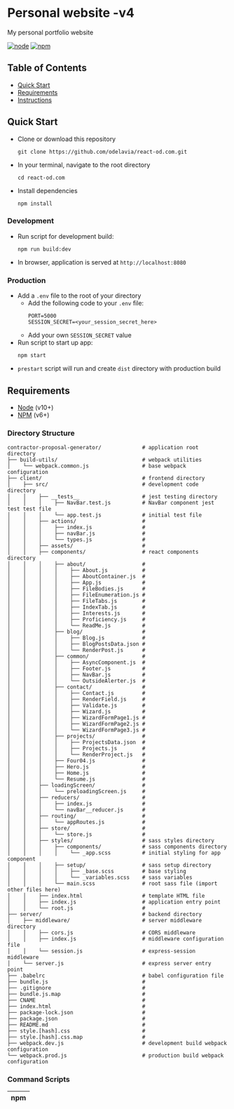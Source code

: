 # Personal website -v4
My personal portfolio website


[![node](https://img.shields.io/badge/node-v10.5.0-brightgreen.svg)](https://nodejs.org/en/)
[![npm](https://img.shields.io/badge/npm-v6.1.0-blue.svg)](https://www.npmjs.com/)



## Table of Contents
* [Quick Start](#quick-start)
* [Requirements](#requirements)
* [Instructions](#instructions)

## Quick Start
* Clone or download this repository
  ```
  git clone https://github.com/odelavia/react-od.com.git
  ```
* In your terminal, navigate to the root directory
  ```
  cd react-od.com
  ```
* Install dependencies
  ```
  npm install
  ```

### Development
* Run script for development build:
  ```
  npm run build:dev
  ```
* In browser, application is served at `http://localhost:8080`

### Production
* Add a `.env` file to the root of your directory
  * Add the following code to your `.env` file:
    ```
    PORT=5000
    SESSION_SECRET=<your_session_secret_here>
    ```
  * Add your own `SESSION_SECRET` value
* Run script to start up app:
  ```
  npm start
  ```
* `prestart` script will run and create `dist` directory with production build


## Requirements
* [Node](https://nodejs.org/en/) (v10+)
* [NPM](https://www.npmjs.com/) (v6+)


### Directory Structure
```
contractor-proposal-generator/             # application root directory
├── build-utils/                           # webpack utilities
│    └── webpack.common.js                 # base webpack configuration
├── client/                                # frontend directory
│    ├── src/                              # development code directory
│    │    ├── __tests__                    # jest testing directory
│    │    │    ├── NavBar.test.js          # NavBar component jest test test file
│    │    │    └── app.test.js             # initial test file
│    │    ├── actions/                     # 
│    │    │    ├── index.js                # 
│    │    │    ├── navBar.js               # 
│    │    │    └── types.js                # 
│    │    ├── assets/                      # 
│    │    ├── components/                  # react components directory
│    │    │    ├── about/                  # 
│    │    │    │    ├── About.js           # 
│    │    │    │    ├── AboutContainer.js  # 
│    │    │    │    ├── App.js             # 
│    │    │    │    ├── FileBodies.js      # 
│    │    │    │    ├── FileEnumeration.js # 
│    │    │    │    ├── FileTabs.js        # 
│    │    │    │    ├── IndexTab.js        # 
│    │    │    │    ├── Interests.js       # 
│    │    │    │    ├── Proficiency.js     # 
│    │    │    │    └── ReadMe.js          # 
│    │    │    ├── blog/                   # 
│    │    │    │    ├── Blog.js            # 
│    │    │    │    ├── BlogPostsData.json # 
│    │    │    │    └── RenderPost.js      # 
│    │    │    ├── common/                 # 
│    │    │    │    ├── AsyncComponent.js  # 
│    │    │    │    ├── Footer.js          # 
│    │    │    │    ├── NavBar.js          # 
│    │    │    │    └── OutsideAlerter.js  # 
│    │    │    ├── contact/                # 
│    │    │    │    ├── Contact.js         # 
│    │    │    │    ├── RenderField.js     # 
│    │    │    │    ├── Validate.js        # 
│    │    │    │    ├── Wizard.js          # 
│    │    │    │    ├── WizardFormPage1.js # 
│    │    │    │    ├── WizardFormPage2.js # 
│    │    │    │    └── WizardFormPage3.js # 
│    │    │    ├── projects/               # 
│    │    │    │    ├── ProjectsData.json  # 
│    │    │    │    ├── Projects.js        # 
│    │    │    │    └── RenderProject.js   # 
│    │    │    ├── Four04.js               # 
│    │    │    ├── Hero.js                 # 
│    │    │    ├── Home.js                 # 
│    │    │    └── Resume.js               # 
│    │    ├── loadingScreen/               # 
│    │    │    └── preloadingScreen.js     # 
│    │    ├── reducers/                    # 
│    │    │    ├── index.js                # 
│    │    │    └── navBar__reducer.js      # 
│    │    ├── routing/                     # 
│    │    │    └── appRoutes.js            # 
│    │    ├── store/                       # 
│    │    │    └── store.js                # 
│    │    ├── styles/                      # sass styles directory
│    │    │    ├── components/             # sass components directory
│    │    │    │    └── _app.scss          # initial styling for app component
│    │    │    ├── setup/                  # sass setup directory
│    │    │    │    ├── _base.scss         # base styling
│    │    │    │    └── _variables.scss    # sass variables
│    │    │    └── main.scss               # root sass file (import other files here)
│    │    ├── index.html                   # template HTML file
│    │    ├── index.js                     # application entry point
│    │    └── root.js                      # 
├── server/                                # backend directory
│    ├── middleware/                       # server middleware directory
│    │    ├── cors.js                      # CORS middleware
│    │    ├── index.js                     # middleware configuration file
│    │    └── session.js                   # express-session middleware
│    └── server.js                         # express server entry point
├── .babelrc                               # babel configuration file
├── bundle.js                              # 
├── .gitignore                             # 
├── bundle.js.map                          # 
├── CNAME                                  # 
├── index.html                             # 
├── package-lock.json                      # 
├── package.json                           # 
├── README.md                              # 
├── style.[hash].css                       # 
├── style.[hash].css.map                   # 
├── webpack.dev.js                         # development build webpack configuration
└── webpack.prod.js                        # production build webpack configuration
```

### Command Scripts
| npm <script>   |                     Function/Description                              |
| -------------- | --------------------------------------------------------------------- |
| prestart       | Run webpack production build script before express server             |
| start          | Starts app on express server at `localhost:5000`                      |
| test           | Runs all tests files (`.test.js` type)                                |
| test:verbose   | Displays individuals test results                                     |
| test:coverage  | Collects test coverage information and reports output                 |
| build:dev      | Runs webpack developement build (HMR enabled) at `localhost:8080`     |
| build:prod     | Runs webpack production build (`dist` directory created)              |


## Instructions
* Frontend

* Backend
  * Add a `.env` file to the root of your directory
    * Add the following code to your `.env` file:
      ```
      PORT=5000
      SESSION_SECRET=<your_session_secret_here>
      ```
    * Add your own `SESSION_SECRET` value
    * Edit .env variables however you see fit
    * Removing a variable from here may require changes throughout the app where `process.env` is called
* Testing
  * Run `npm test` to start all jest testing
  * Run `npm run test:verbose` to see jest testing details
  * Run `npm run test:coverage` to create coverage directory
    * Run `open coverage/lcov-report/index.html` to see jest testing coverage

